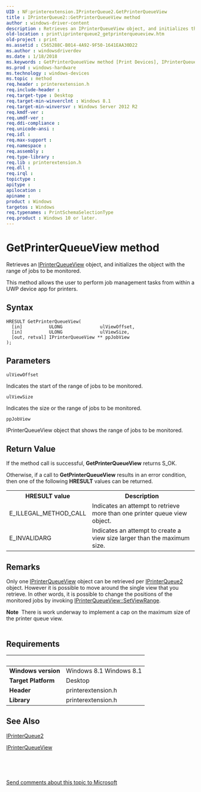 ```yaml
---
UID : NF:printerextension.IPrinterQueue2.GetPrinterQueueView
title : IPrinterQueue2::GetPrinterQueueView method
author : windows-driver-content
description : Retrieves an IPrinterQueueView object, and initializes the object with the range of jobs to be monitored.
old-location : print\iprinterqueue2_getprinterqueueview.htm
old-project : print
ms.assetid : C565288C-B014-4A92-9F50-1641EAA30D22
ms.author : windowsdriverdev
ms.date : 1/18/2018
ms.keywords : GetPrinterQueueView method [Print Devices], IPrinterQueue2 interface, GetPrinterQueueView method [Print Devices], IPrinterQueue2::GetPrinterQueueView, IPrinterQueue2, IPrinterQueue2 interface [Print Devices], GetPrinterQueueView method, GetPrinterQueueView, print.iprinterqueue2_getprinterqueueview, printerextension/IPrinterQueue2::GetPrinterQueueView
ms.prod : windows-hardware
ms.technology : windows-devices
ms.topic : method
req.header : printerextension.h
req.include-header : 
req.target-type : Desktop
req.target-min-winverclnt : Windows 8.1
req.target-min-winversvr : Windows Server 2012 R2
req.kmdf-ver : 
req.umdf-ver : 
req.ddi-compliance : 
req.unicode-ansi : 
req.idl : 
req.max-support : 
req.namespace : 
req.assembly : 
req.type-library : 
req.lib : printerextension.h
req.dll : 
req.irql : 
topictype : 
apitype : 
apilocation : 
apiname : 
product : Windows
targetos : Windows
req.typenames : PrintSchemaSelectionType
req.product : Windows 10 or later.
---
```



# GetPrinterQueueView method
Retrieves an <a href="..\printerextension\nn-printerextension-iprinterqueueview.md">IPrinterQueueView</a> object, and initializes the object with the range of jobs to be monitored.

This method allows the user to perform job management tasks from within a UWP  device app for printers.

## Syntax

````
HRESULT GetPrinterQueueView(
  [in]          ULONG              ulViewOffset,
  [in]          ULONG              ulViewSize,
  [out, retval] IPrinterQueueView ** ppJobView 
);
````

## Parameters

`ulViewOffset`

Indicates the start of the range of jobs to be monitored.

`ulViewSize`

Indicates the size or the range of jobs to be monitored.

`ppJobView`

IPrinterQueueView object that shows the range of jobs to be monitored.


## Return Value

If the method call is successful, <b>GetPrinterQueueView</b> returns S_OK.

Otherwise, if a call to <b>GetPrinterQueueView</b> results in an error condition, then one of the following <b>HRESULT</b> values can be returned.
	  <table>
<tr>
<th>HRESULT value</th>
<th>Description</th>
</tr>
<tr>
<td>E_ILLEGAL_METHOD_CALL</td>
<td>Indicates an attempt to retrieve more than one printer queue view object.</td>
</tr>
<tr>
<td>E_INVALIDARG</td>
<td>Indicates an attempt to create a view size larger than the maximum size.</td>
</tr>
</table>

## Remarks

Only one <a href="..\printerextension\nn-printerextension-iprinterqueueview.md">IPrinterQueueView</a> object can be retrieved per <a href="..\printerextension\nn-printerextension-iprinterqueue2.md">IPrinterQueue2</a> object.
However it is possible to move around the single view that you retrieve. In other words, it is possible to  change the positions of the monitored jobs by invoking <a href="https://msdn.microsoft.com/DB3C0439-EB82-4E49-8FEA-003C1B4A9EE0">IPrinterQueueView::SetViewRange</a>.
<div class="alert"><b>Note</b>  There is work underway to implement a cap on the maximum size of the printer queue view.</div><div> </div>

## Requirements
| &nbsp; | &nbsp; |
| ---- |:---- |
| **Windows version** | Windows 8.1 Windows 8.1 |
| **Target Platform** | Desktop |
| **Header** | printerextension.h |
| **Library** | printerextension.h |

## See Also

<a href="..\printerextension\nn-printerextension-iprinterqueue2.md">IPrinterQueue2</a>

<a href="..\printerextension\nn-printerextension-iprinterqueueview.md">IPrinterQueueView</a>

 

 

<a href="mailto:wsddocfb@microsoft.com?subject=Documentation%20feedback [print\print]:%20IPrinterQueue2::GetPrinterQueueView method%20 RELEASE:%20(1/18/2018)&amp;body=%0A%0APRIVACY STATEMENT%0A%0AWe use your feedback to improve the documentation. We don't use your email address for any other purpose, and we'll remove your email address from our system after the issue that you're reporting is fixed. While we're working to fix this issue, we might send you an email message to ask for more info. Later, we might also send you an email message to let you know that we've addressed your feedback.%0A%0AFor more info about Microsoft's privacy policy, see http://privacy.microsoft.com/en-us/default.aspx." title="Send comments about this topic to Microsoft">Send comments about this topic to Microsoft</a>